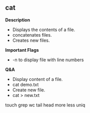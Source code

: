 ## cat

**Description**
 - Displays the contents of a file.
 - concatenates files.
 - Creates new files.

**Important Flags**
 - -n to display file with line numbers

**Q&A**
 - Display content of a file.
  - cat demo.txt
 - Create new file.
  - cat > new.txt


touch
grep
wc
tail
head
more
less
uniq
